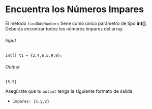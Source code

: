 # Encuentra los Números Impares

El método `findOddNumbers` tiene como único parámetro de tipo **int[]**. Deberás encontrar todos los números impares del array.

###### Input

```
int[] t1 = {2,4,6,5,9,8};
```

###### Output

```
{5,9}
```

Asegúrate que tu `output` tenga la siguiente formato de salida:

- `Impares: {x,y,z}`